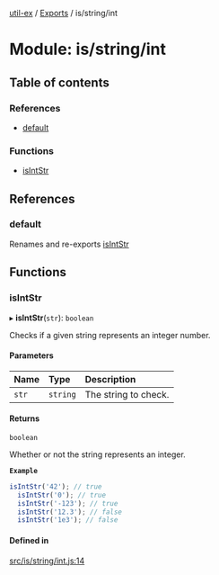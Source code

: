 [util-ex](../README.md) / [Exports](../modules.md) / is/string/int

# Module: is/string/int

## Table of contents

### References

- [default](is_string_int.md#default)

### Functions

- [isIntStr](is_string_int.md#isintstr)

## References

### default

Renames and re-exports [isIntStr](is_string_int.md#isintstr)

## Functions

### isIntStr

▸ **isIntStr**(`str`): `boolean`

Checks if a given string represents an integer number.

#### Parameters

| Name | Type | Description |
| :------ | :------ | :------ |
| `str` | `string` | The string to check. |

#### Returns

`boolean`

Whether or not the string represents an integer.

**`Example`**

```ts
isIntStr('42'); // true
  isIntStr('0'); // true
  isIntStr('-123'); // true
  isIntStr('12.3'); // false
  isIntStr('1e3'); // false
```

#### Defined in

[src/is/string/int.js:14](https://github.com/snowyu/util-ex.js/blob/bfdf9ef/src/is/string/int.js#L14)
